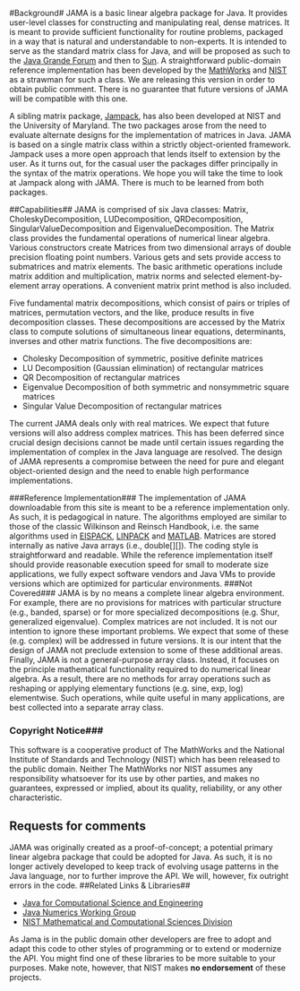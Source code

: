 #Background#
JAMA is a basic linear algebra package for Java. It provides user-level classes for constructing and manipulating real, dense matrices. It is meant to provide sufficient functionality for routine problems, packaged in a way that is natural and understandable to non-experts. It is intended to serve as the standard matrix class for Java, and will be proposed as such to the [Java Grande Forum](http://www.npac.syr.edu/javagrande/) and then to [Sun](http://java.sun.com). A straightforward public-domain reference implementation has been developed by the [MathWorks](http://www.mathworks.com) and [NIST](https://www.nist.gov) as a strawman for such a class. We are releasing this version in order to obtain public comment. There is no guarantee that future versions of JAMA will be compatible with this one.

A sibling matrix package, [Jampack](ftp://math.nist.gov/pub/Jampack/Jampack/AboutJampack.html), has also been developed at NIST and the University of Maryland. The two packages arose from the need to evaluate alternate designs for the implementation of matrices in Java. JAMA is based on a single matrix class within a strictly object-oriented framework. Jampack uses a more open approach that lends itself to extension by the user. As it turns out, for the casual user the packages differ principally in the syntax of the matrix operations. We hope you will take the time to look at Jampack along with JAMA. There is much to be learned from both packages.

##Capabilities##
JAMA is comprised of six Java classes: Matrix, CholeskyDecomposition, LUDecomposition, QRDecomposition, SingularValueDecomposition and EigenvalueDecomposition.
The Matrix class provides the fundamental operations of numerical linear algebra. Various constructors create Matrices from two dimensional arrays of double precision floating point numbers. Various gets and sets provide access to submatrices and matrix elements. The basic arithmetic operations include matrix addition and multiplication, matrix norms and selected element-by-element array operations. A convenient matrix print method is also included.

Five fundamental matrix decompositions, which consist of pairs or triples of matrices, permutation vectors, and the like, produce results in five decomposition classes. These decompositions are accessed by the Matrix class to compute solutions of simultaneous linear equations, determinants, inverses and other matrix functions. The five decompositions are:
* Cholesky Decomposition of symmetric, positive definite matrices
* LU Decomposition (Gaussian elimination) of rectangular matrices
* QR Decomposition of rectangular matrices
* Eigenvalue Decomposition of both symmetric and nonsymmetric square matrices
* Singular Value Decomposition of rectangular matrices

The current JAMA deals only with real matrices. We expect that future versions will also address complex matrices. This has been deferred since crucial design decisions cannot be made until certain issues regarding the implementation of complex in the Java language are resolved.
The design of JAMA represents a compromise between the need for pure and elegant object-oriented design and the need to enable high performance implementations.

###Reference Implementation###
The implementation of JAMA downloadable from this site is meant to be a reference implementation only. As such, it is pedagogical in nature. The algorithms employed are similar to those of the classic Wilkinson and Reinsch Handbook, i.e. the same algorithms used in [EISPACK](http://www.netlib.org/eispack/), [LINPACK](http://www.netlib.org/linpack/) and [MATLAB](http://www.mathworks.com). Matrices are stored internally as native Java arrays (i.e., double[][]). The coding style is straightforward and readable. While the reference implementation itself should provide reasonable execution speed for small to moderate size applications, we fully expect software vendors and Java VMs to provide versions which are optimized for particular environments.
###Not Covered###
JAMA is by no means a complete linear algebra environment. For example, there are no provisions for matrices with particular structure (e.g., banded, sparse) or for more specialized decompositions (e.g. Shur, generalized eigenvalue). Complex matrices are not included. It is not our intention to ignore these important problems. We expect that some of these (e.g. complex) will be addressed in future versions. It is our intent that the design of JAMA not preclude extension to some of these additional areas.
Finally, JAMA is not a general-purpose array class. Instead, it focuses on the principle mathematical functionality required to do numerical linear algebra. As a result, there are no methods for array operations such as reshaping or applying elementary functions (e.g. sine, exp, log) elementwise. Such operations, while quite useful in many applications, are best collected into a separate array class.
### Copyright Notice###
This software is a cooperative product of The MathWorks and the National Institute of Standards and Technology (NIST) which has been released to the public domain. Neither The MathWorks nor NIST assumes any responsibility whatsoever for its use by other parties, and makes no guarantees, expressed or implied, about its quality, reliability, or any other characteristic.
## Requests for comments ##
JAMA was originally created as a proof-of-concept; a potential primary linear algebra package that could be adopted for Java. As such, it is no longer actively developed to keep track of evolving usage patterns in the Java language, nor to further improve the API. We will, however, fix outright errors in the code.
##Related Links & Libraries##
* [Java for Computational Science and Engineering](http://www.npac.syr.edu/projects/javaforcse/)
* [Java Numerics Working Group](http://math.nist.gov/javanumerics/)
* [NIST Mathematical and Computational Sciences Division](https://www.nist.gov/itl/math)

As Jama is in the public domain other developers are free to adopt and adapt this code to other styles of programming or to extend or modernize the API. You might find one of these libraries to be more suitable to your purposes. Make note, however, that NIST makes **no endorsement** of these projects.
